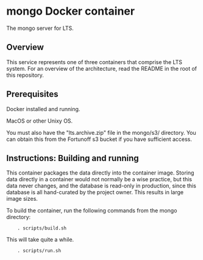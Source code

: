# mongo Docker container

The mongo server for LTS.

## Overview

This service represents one of three containers that comprise the LTS system.
For an overview of the architecture, read the README in the root of this
repository.

## Prerequisites

Docker installed and running.

MacOS or other Unixy OS.

You must also have the "lts.archive.zip" file in the mongo/s3/ directory. You
can obtain this from the Fortunoff s3 bucket if you have sufficient access.

## Instructions: Building and running

This container packages the data directly into the container image. Storing data
directly in a container would not normally be a wise practice, but this data
never changes, and the database is read-only in production, since this database
is all hand-curated by the project owner. This results in large image sizes.

To build the container, run the following commands from the mongo directory:

```
    . scripts/build.sh
```

This will take quite a while.

```
    . scripts/run.sh
```

